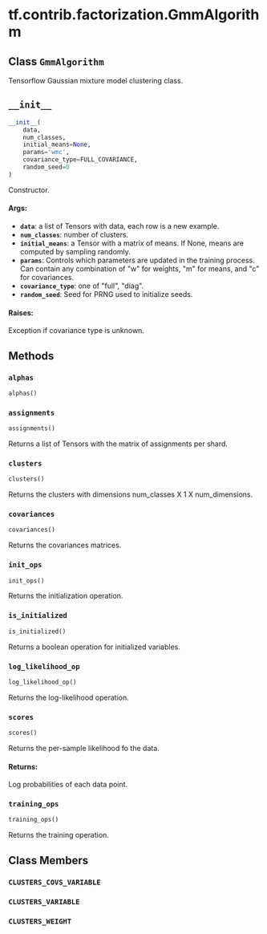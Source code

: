<div itemscope itemtype="http://developers.google.com/ReferenceObject">
<meta itemprop="name" content="tf.contrib.factorization.GmmAlgorithm" />
<meta itemprop="path" content="Stable" />
<meta itemprop="property" content="__init__"/>
<meta itemprop="property" content="alphas"/>
<meta itemprop="property" content="assignments"/>
<meta itemprop="property" content="clusters"/>
<meta itemprop="property" content="covariances"/>
<meta itemprop="property" content="init_ops"/>
<meta itemprop="property" content="is_initialized"/>
<meta itemprop="property" content="log_likelihood_op"/>
<meta itemprop="property" content="scores"/>
<meta itemprop="property" content="training_ops"/>
<meta itemprop="property" content="CLUSTERS_COVS_VARIABLE"/>
<meta itemprop="property" content="CLUSTERS_VARIABLE"/>
<meta itemprop="property" content="CLUSTERS_WEIGHT"/>
</div>

# tf.contrib.factorization.GmmAlgorithm

## Class `GmmAlgorithm`



Tensorflow Gaussian mixture model clustering class.

<h2 id="__init__"><code>__init__</code></h2>

``` python
__init__(
    data,
    num_classes,
    initial_means=None,
    params='wmc',
    covariance_type=FULL_COVARIANCE,
    random_seed=0
)
```

Constructor.

#### Args:

* <b>`data`</b>: a list of Tensors with data, each row is a new example.
* <b>`num_classes`</b>: number of clusters.
* <b>`initial_means`</b>: a Tensor with a matrix of means. If None, means are
    computed by sampling randomly.
* <b>`params`</b>: Controls which parameters are updated in the training
    process. Can contain any combination of "w" for weights, "m" for
    means, and "c" for covariances.
* <b>`covariance_type`</b>: one of "full", "diag".
* <b>`random_seed`</b>: Seed for PRNG used to initialize seeds.


#### Raises:

Exception if covariance type is unknown.



## Methods

<h3 id="alphas"><code>alphas</code></h3>

``` python
alphas()
```



<h3 id="assignments"><code>assignments</code></h3>

``` python
assignments()
```

Returns a list of Tensors with the matrix of assignments per shard.

<h3 id="clusters"><code>clusters</code></h3>

``` python
clusters()
```

Returns the clusters with dimensions num_classes X 1 X num_dimensions.

<h3 id="covariances"><code>covariances</code></h3>

``` python
covariances()
```

Returns the covariances matrices.

<h3 id="init_ops"><code>init_ops</code></h3>

``` python
init_ops()
```

Returns the initialization operation.

<h3 id="is_initialized"><code>is_initialized</code></h3>

``` python
is_initialized()
```

Returns a boolean operation for initialized variables.

<h3 id="log_likelihood_op"><code>log_likelihood_op</code></h3>

``` python
log_likelihood_op()
```

Returns the log-likelihood operation.

<h3 id="scores"><code>scores</code></h3>

``` python
scores()
```

Returns the per-sample likelihood fo the data.

#### Returns:

Log probabilities of each data point.

<h3 id="training_ops"><code>training_ops</code></h3>

``` python
training_ops()
```

Returns the training operation.



## Class Members

<h3 id="CLUSTERS_COVS_VARIABLE"><code>CLUSTERS_COVS_VARIABLE</code></h3>

<h3 id="CLUSTERS_VARIABLE"><code>CLUSTERS_VARIABLE</code></h3>

<h3 id="CLUSTERS_WEIGHT"><code>CLUSTERS_WEIGHT</code></h3>

